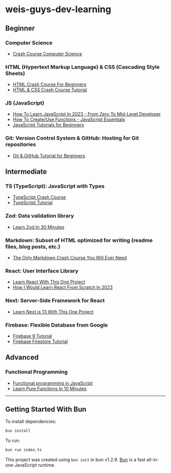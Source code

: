 # weis-guys-dev-learning

## Beginner

### Computer Science
- [Crash Course Computer Science](https://www.youtube.com/playlist?list=PL8dPuuaLjXtNlUrzyH5r6jN9ulIgZBpdo)

### HTML (Hypertext Markup Language) & CSS (Cascading Style Sheets)
- [HTML Crash Course For Beginners](https://www.youtube.com/watch?v=UB1O30fR-EE)
- [HTML & CSS Crash Course Tutorial](https://www.youtube.com/playlist?list=PL4cUxeGkcC9ivBf_eKCPIAYXWzLlPAm6G)

### JS (JavaScript)
- [How To Learn JavaScript In 2023 - From Zero To Mid-Level Developer](https://www.youtube.com/watch?v=7L2RLBmEJmE)
- [How To Create/Use Functions - JavaScript Essentials](https://www.youtube.com/watch?v=FOD408a0EzU)
- [JavaScript Tutorials for Beginners](https://www.youtube.com/playlist?list=PL4cUxeGkcC9i9Ae2D9Ee1RvylH38dKuET)

### Git: Version Control System & GitHub: Hosting for Git repositories
- [Git & GitHub Tutorial for Beginners](https://www.youtube.com/playlist?list=PL4cUxeGkcC9goXbgTDQ0n_4TBzOO0ocPR)

## Intermediate

### TS (TypeScript): JavaScript with Types
- [TypeScript Crash Course](https://www.youtube.com/watch?v=BCg4U1FzODs)
- [TypeScript Tutorial](https://www.youtube.com/playlist?list=PL4cUxeGkcC9gUgr39Q_yD6v-bSyMwKPUI)

### Zod: Data validation library
- [Learn Zod In 30 Minutes](https://www.youtube.com/watch?v=L6BE-U3oy80)

### Markdown: Subset of HTML optimized for writing (readme files, blog posts, etc.)
- [The Only Markdown Crash Course You Will Ever Need](https://www.youtube.com/watch?v=_PPWWRV6gbA)

### React: User Interface Library
- [Learn React With This One Project](https://www.youtube.com/watch?v=Rh3tobg7hEo)
- [How I Would Learn React From Scratch In 2023](https://www.youtube.com/watch?v=a7YYJVGBy6A)

### Next: Server-Side Framework for React
- [Learn Next.js 13 With This One Project](https://www.youtube.com/watch?v=NgayZAuTgwM)

### Firebase: Flexible Database from Google
- [Firebase 9 Tutorial](https://www.youtube.com/playlist?list=PL4cUxeGkcC9jERUGvbudErNCeSZHWUVlb)
- [Firebase Firestore Tutorial](https://www.youtube.com/playlist?list=PL4cUxeGkcC9itfjle0ji1xOZ2cjRGY_WB)

## Advanced

### Functional Programming
- [Functional programming in JavaScript](https://www.youtube.com/playlist?list=PL0zVEGEvSaeEd9hlmCXrk5yUyqUag-n84)
- [Learn Pure Functions In 10 Minutes](https://www.youtube.com/watch?v=fYbhD_KMCOg)

---

## Getting Started With Bun

To install dependencies:

```bash
bun install
```

To run:

```bash
bun run index.ts
```

This project was created using `bun init` in bun v1.2.9. [Bun](https://bun.sh) is a fast all-in-one JavaScript runtime.